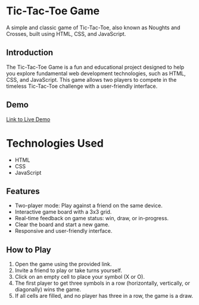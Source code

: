 
# Tic-Tac-Toe Game

A simple and classic game of Tic-Tac-Toe, also known as Noughts and Crosses, built using HTML, CSS, and JavaScript.

## Introduction

The Tic-Tac-Toe Game is a fun and educational project designed to help you explore fundamental web development technologies, such as HTML, CSS, and JavaScript. This game allows two players to compete in the timeless Tic-Tac-Toe challenge with a user-friendly interface.

## Demo
[Link to Live Demo](https://umakant3525.github.io/Tic-tac-toe-Game/)

# Technologies Used
- HTML
- CSS
- JavaScript

## Features

- Two-player mode: Play against a friend on the same device.
- Interactive game board with a 3x3 grid.
- Real-time feedback on game status: win, draw, or in-progress.
- Clear the board and start a new game.
- Responsive and user-friendly interface.

## How to Play

1. Open the game using the provided link.
2. Invite a friend to play or take turns yourself.
3. Click on an empty cell to place your symbol (X or O).
4. The first player to get three symbols in a row (horizontally, vertically, or diagonally) wins the game.
5. If all cells are filled, and no player has three in a row, the game is a draw.


